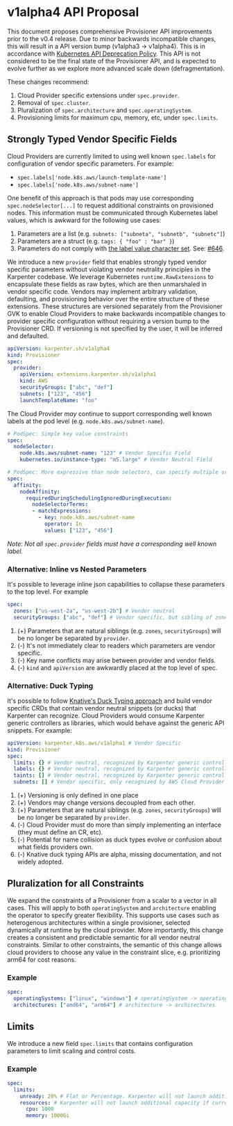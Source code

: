 # v1alpha4 API Proposal
This document proposes comprehensive Provisioner API improvements prior to the v0.4 release. Due to minor backwards incompatible changes, this will result in a API version bump (v1alpha3 -> v1alpha4). This is in accordance with [Kubernetes API Deprecation Policy](https://kubernetes.io/docs/reference/using-api/deprecation-policy/). This API is not considered to be the final state of the Provisioner API, and is expected to evolve further as we explore more advanced scale down (defragmentation).

These changes recommend:
1. Cloud Provider specific extensions under `spec.provider`.
2. Removal of `spec.cluster`.
3. Pluralization of `spec.architecture` and `spec.operatingSystem`.
4. Provisioning limits for maximum cpu, memory, etc, under `spec.limits`.

## Strongly Typed Vendor Specific Fields
Cloud Providers are currently limited to using well known `spec.labels` for configuration of vendor specific parameters. For example:
- `spec.labels['node.k8s.aws/launch-template-name']`
- `spec.labels['node.k8s.aws/subnet-name']`

One benefit of this approach is that pods may use corresponding `spec.nodeSelector[...]` to request additional constraints on provisioned nodes. This information must be communicated through Kubernetes label values, which is awkward for the following use cases:
1. Parameters are a list (e.g. `subnets: ["subneta", "subnetb", "subnetc"]`)
2. Parameters are a struct (e.g. `tags: { "foo" : "bar" }`)
3. Parameters do not comply with [the label value character set](https://kubernetes.io/docs/concepts/overview/working-with-objects/labels/#syntax-and-character-set). See: [#646](https://github.com/aws/karpenter/issues/646).

We introduce a new `provider` field that enables strongly typed vendor specific parameters without violating vendor neutrality principles in the Karpenter codebase. We leverage Kubernetes `runtime.RawExtensions` to encapsulate these fields as raw bytes, which are then unmarshaled in vendor specific code. Vendors may implement arbitrary validation, defaulting, and provisioning behavior over the entire structure of these extensions. These structures are versioned separately from the Provisioner GVK to enable Cloud Providers to make backwards incompatible changes to provider specific configuration without requiring a version bump to the Provisioner CRD. If versioning is not specified by the user, it will be inferred and defaulted.

```yaml
apiVersion: karpenter.sh/v1alpha4
kind: Provisioner
spec:
  provider:
    apiVersion: extensions.karpenter.sh/v1alpha1
    kind: AWS
    securityGroups: ["abc", "def"]
    subnets: ["123", "456"]
    launchTemplateName: "foo"
```

The Cloud Provider *may* continue to support corresponding well known labels at the pod level (e.g. `node.k8s.aws/subnet-name`).

```yaml
# PodSpec: Simple key value constraints
spec:
  nodeSelector:
    node.k8s.aws/subnet-name: "123" # Vendor Specific Field
    kubernetes.io/instance-type: "m5.large" # Vendor Neutral Field
```

```yaml
# PodSpec: More expressive than node selectors, can specify multiple or preferences
spec:
  affinity:
    nodeAffinity:
      requiredDuringSchedulingIgnoredDuringExecution:
        nodeSelectorTerms:
        - matchExpressions:
          - key: node.k8s.aws/subnet-name
            operator: In
            values: ["123", "456"]
```

*Note: Not all `spec.provider` fields must have a corresponding well known label.*

### Alternative: Inline vs Nested Parameters
It's possible to leverage inline json capabilities to collapse these parameters to the top level. For example
```yaml
spec:
  zones: ["us-west-2a", "us-west-2b"] # Vendor neutral
  securityGroups: ["abc", "def"] # Vendor specific, but sibling of zones
```

1. (+) Parameters that are natural siblings (e.g. `zones`, `securityGroups`) will be no longer be separated by `provider`.
2. (-) It's not immediately clear to readers which parameters are vendor specific.
3. (-) Key name conflicts may arise between provider and vendor fields.
4. (-) `kind` and `apiVersion` are awkwardly placed at the top level of spec.

### Alternative: Duck Typing

It's possible to follow [Knative's Duck Typing approach](https://www.youtube.com/watch?v=kldVg63Utuw) and build vendor specific CRDs that contain vendor neutral snippets (or ducks) that Karpenter can recognize. Cloud Providers would consume Karpenter generic controllers as libraries, which would behave against the generic API snippets. For example:

```yaml
apiVersion: karpenter.k8s.aws/v1alpha1 # Vendor Specific
kind: Provisioner
spec:
  limits: {} # Vendor neutral, recognized by Karpenter generic controllers
  labels: {} # Vendor neutral, recognized by Karpenter generic controllers
  taints: [] # Vendor neutral, recognized by Karpenter generic controllers
  subnets: [] # Vendor specific, only recognized by AWS Cloud Provider code
```

1. (+) Versioning is only defined in one place
2. (+) Vendors may change versions decoupled from each other.
3. (+) Parameters that are natural siblings (e.g. `zones`, `securityGroups`) will be no longer be separated by `provider`.
4. (-) Cloud Provider must do more than simply implementing an interface (they must define an CR, etc).
5. (-) Potential for name collision as duck types evolve or confusion about what fields providers own.
6. (-) Knative duck typing APIs are alpha, missing documentation, and not widely adopted.

## Pluralization for all Constraints
We expand the constraints of a Provisioner from a scalar to a vector in all cases. This will apply to both `operatingSystem` and `architecture` enabling the operator to specify greater flexibility. This supports use cases such as heterogenous architectures within a single provisioner, selected dynamically at runtime by the cloud provider. More importantly, this change creates a consistent and predictable semantic for all vendor neutral constraints. Similar to other constraints, the semantic of this change allows cloud providers to choose any value in the constraint slice, e.g. prioritizing arm64 for cost reasons.
### Example
```yaml
spec:
  operatingSystems: ["linux", "windows"] # operatingSystem -> operatingSystems
  architectures: ["amd64", "arm64"] # architecture -> architectures
```

## Limits

We introduce a new field `spec.limits` that contains configuration parameters to limit scaling and control costs.

### Example
```yaml
spec:
  limits:
    unready: 20% # Flat or Percentage. Karpenter will not launch additional capacity if current unready nodes exceeds this value
    resources: # Karpenter will not launch additional capacity if current capacity exceeds this value
      cpu: 1000
      memory: 1000Gi
```
